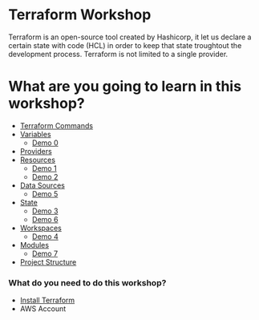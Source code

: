 # Terraform Workshop
Terraform is an open-source tool created by Hashicorp, it let us declare a certain state with code (HCL) in order to keep that state troughtout the development process. Terraform is not limited to a single provider.

# What are you going to learn in this workshop?
  * <a href="./docs/commands.md" >Terraform Commands</a>
  * <a href="./docs/variables.md" >Variables</a>
    * <a href="./demos/0_variables">Demo 0</a>
  * <a href="./docs/providers.md" >Providers</a>
  * <a href="./docs/resources.md" >Resources</a>
    * <a href="./demos/1_create_instance_basic">Demo 1</a>
    * <a href="./demos/2_instance_with_sg">Demo 2</a>
  * <a href="./docs/datasources.md" >Data Sources</a>
    * <a href="./demos/5_data_sources">Demo 5</a>
  * <a href="./docs/status.md" >State</a>
    * <a href="./demos/3_remote_state">Demo 3</a>
    * <a href="./demos/6_importing_existing_resources">Demo 6</a>
  * <a href="./docs/workspaces.md" >Workspaces</a>
    * <a href="./demos/4_workspaces">Demo 4</a>
  * <a href="./docs/modules.md" >Modules</a>
    * <a href="./demos/7_manage_multiple_s3_static_sites">Demo 7</a>
  * <a href="./docs/projectsStructures.md" >Project Structure</a>

### What do you need to do this workshop?
* <a href="https://learn.hashicorp.com/terraform/getting-started/install.html">Install Terraform</a>
* AWS Account
